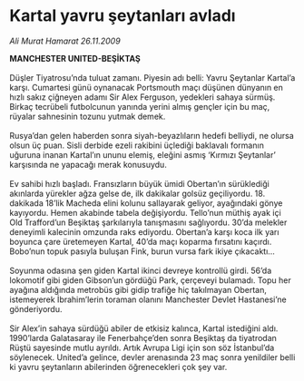 # Kartal yavru şeytanları avladı

*Ali Murat Hamarat 26.11.2009*

<div class="taraf_structure_2col_1zq">
<div class="margen_n">



 <p><strong>MANCHESTER UNITED-BEŞİKTAŞ</strong> <br/><br/>Düşler Tiyatrosu’nda tuluat zamanı. Piyesin adı belli: Yavru Şeytanlar Kartal’a karşı. Cumartesi günü oynanacak Portsmouth maçı düşünen dünyanın en hızlı sakız çiğneyen adamı Sir Alex Ferguson, yedekleri sahaya sürmüş. Birkaç tecrübeli futbolcunun yanında yerini almış gençler için bu maç, rüyalar sahnesinin tozunu yutmak demek. <br/><br/>Rusya’dan gelen haberden sonra siyah-beyazlıların hedefi belliydi, ne olursa olsun üç puan. Sisli derbide ezeli rakibini üçlediği baklavalı formanın uğuruna inanan Kartal’ın ununu elemiş, eleğini asmış ‘Kırmızı Şeytanlar’ karşısında ne yapacağı merak konusuydu. <br/><br/>Ev sahibi hızlı başladı. Fransızların büyük ümidi Obertan’ın sürüklediği akınlarda yürekler ağza gelse de, ilk dakikalar golsüz geçiliyordu. 18. dakikada 18’lik Macheda elini kolunu sallayarak geliyor, ayağındaki gönye kayıyordu. Hemen akabinde tabela değişiyordu. Tello’nun müthiş ayak içi Old Trafford’un Beşiktaş şarkılarıyla tanışmasını sağlıyordu. 30’da melekler deneyimli kalecinin omzunda raks ediyordu. Obertan’a karşı koca ilk yarı boyunca çare üretemeyen Kartal, 40’da maçı koparma fırsatını kaçırdı. Bobo’nun topuk pasıyla buluşan Fink, burun vursa fark ikiye çıkacaktı… <br/><br/>Soyunma odasına şen giden Kartal ikinci devreye kontrollü girdi. 56’da lokomotif gibi giden Gibson’un gördüğü Park, çerçeveyi bulamadı. Topu her ayağına aldığında metrobüs gibi gidip trafiğe hiç takılmayan Obertan, istemeyerek İbrahim’lerin toraman olanını Manchester Devlet Hastanesi’ne gönderiyordu. <br/><br/>Sir Alex’in sahaya sürdüğü abiler de etkisiz kalınca, Kartal istediğini aldı. 1990’larda Galatasaray ile Fenerbahçe’den sonra Beşiktaş da tiyatrodan Rüştü sayesinde mutlu ayrıldı. Artık Avrupa Ligi için son söz İstanbul’da söylenecek. United’a gelince, devler arenasında 23 maç sonra yenildiler belli ki yavru şeytanların abilerinden öğrenecekleri çok şey var. </p>
<br/>
<br/>
<br/>



<br/>


<div id="taraf_not">
</div>

</div>


</div>
